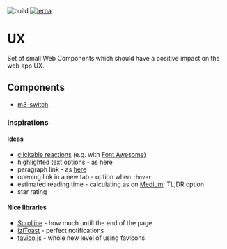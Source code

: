 ![build](https://github.com/mat3e/ux/workflows/Node.js%20CI/badge.svg)
[![lerna](https://img.shields.io/badge/maintained%20with-lerna-cc00ff.svg)](https://lerna.js.org/)

# UX
Set of small Web Components which should have a positive impact on the web app UX.

## Components
* [m3-switch](https://github.com/mat3e/ux/tree/master/packages/switch)

### Inspirations

#### Ideas
- [clickable reactions](https://dev.to/binarforge/seven-useful-programming-habits) (e.g. with [Font Awesome](http://fontawesome.io/))
- highlighted text options - as [here](https://medium.com/@ttemplier/angular2-decorators-and-class-inheritance-905921dbd1b7)
- paragraph link - as [here](https://olingo.apache.org/doc/odata4/tutorials/action/tutorial_action.html#implement-an-action-processor)
- opening link in a new tab - option when `:hover`
- estimated reading time - calculating as on [Medium](https://medium.com/@ttemplier/angular2-decorators-and-class-inheritance-905921dbd1b7); TL;DR option
- star rating

#### Nice libraries
- [Scrolline](https://github.com/anthonyly/Scrolline.js) - how much untill the end of the page
- [iziToast](https://github.com/dolce/iziToast) - perfect notifications
- [favico.js](https://github.com/ejci/favico.js) - whole new level of using favicons
